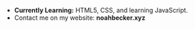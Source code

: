 
- **Currently Learning:** HTML5, CSS, and learning JavaScript.
- Contact me on my website: **noahbecker.xyz**  



